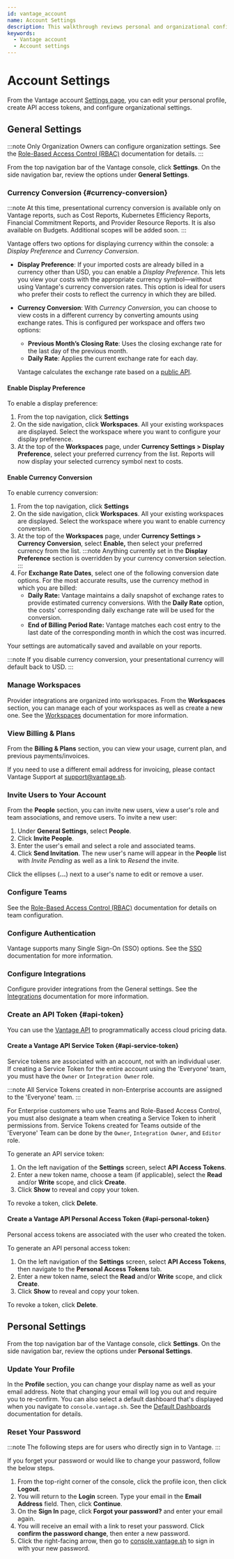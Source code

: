 ```yaml
---
id: vantage_account
name: Account Settings
description: This walkthrough reviews personal and organizational configuration settings for your Vantage account.
keywords:
  - Vantage account
  - Account settings
---
```


# Account Settings

From the Vantage account [Settings page](https://console.vantage.sh/account/profile), you can edit your personal profile, create API access tokens, and configure organizational settings.

## General Settings

:::note
Only Organization Owners can configure organization settings. See the [Role-Based Access Control (RBAC)](/rbac) documentation for details.
:::

From the top navigation bar of the Vantage console, click **Settings**. On the side navigation bar, review the options under **General Settings**.

### Currency Conversion {#currency-conversion}

:::note
At this time, presentational currency conversion is available only on Vantage reports, such as Cost Reports, Kubernetes Efficiency Reports, Financial Commitment Reports, and Provider Resource Reports. It is also available on Budgets. Additional scopes will be added soon.
:::

Vantage offers two options for displaying currency within the console: a _Display Preference_ and _Currency Conversion_. 

- **Display Preference**: If your imported costs are already billed in a currency other than USD, you can enable a _Display Preference_. This lets you view your costs with the appropriate currency symbol—without using Vantage's currency conversion rates. This option is ideal for users who prefer their costs to reflect the currency in which they are billed.
- **Currency Conversion**: With *Currency Conversion*, you can choose to view costs in a different currency by converting amounts using exchange rates. This is configured per workspace and offers two options:
    - **Previous Month’s Closing Rate**: Uses the closing exchange rate for the last day of the previous month.
    - **Daily Rate**: Applies the current exchange rate for each day.
    
  Vantage calculates the exchange rate based on a [public API](https://exchangeratesapi.io/).

#### Enable Display Preference 

To enable a display preference:

1. From the top navigation, click **Settings**
2. On the side navigation, click **Workspaces**. All your existing workspaces are displayed. Select the workspace where you want to configure your display preference.
3. At the top of the **Workspaces** page, under **Currency Settings > Display Preference**, select your preferred currency from the list. Reports will now display your selected currency symbol next to costs.

#### Enable Currency Conversion 

To enable currency conversion:

1. From the top navigation, click **Settings**
2. On the side navigation, click **Workspaces**. All your existing workspaces are displayed. Select the workspace where you want to enable currency conversion.
3. At the top of the **Workspaces** page, under **Currency Settings > Currency Conversion**, select **Enable,** then select your preferred currency from the list.
  :::note
  Anything currently set in the **Display Preference** section is overridden by your currency conversion selection.
  :::
4. For **Exchange Rate Dates**, select one of the following conversion date options. For the most accurate results, use the currency method in which you are billed:
    - **Daily Rate:** Vantage maintains a daily snapshot of exchange rates to provide estimated currency conversions. With the **Daily Rate** option, the costs' corresponding daily exchange rate will be used for the conversion.
    - **End of Billing Period Rate:** Vantage matches each cost entry to the last date of the corresponding month in which the cost was incurred.

Your settings are automatically saved and available on your reports.

:::note
If you disable currency conversion, your presentational currency will default back to USD.
:::

### Manage Workspaces

Provider integrations are organized into workspaces. From the **Workspaces** section, you can manage each of your workspaces as well as create a new one. See the [Workspaces](/workspaces) documentation for more information.

### View Billing & Plans

From the **Billing & Plans** section, you can view your usage, current plan, and previous payments/invoices.

If you need to use a different email address for invoicing, please contact Vantage Support at [support@vantage.sh](mailto:support@vantage.sh).

### Invite Users to Your Account

From the **People** section, you can invite new users, view a user's role and team associations, and remove users. To invite a new user:

1. Under **General Settings**, select **People**.
2. Click **Invite People**.
3. Enter the user's email and select a role and associated teams.
4. Click **Send Invitation**. The new user's name will appear in the **People** list with _Invite Pending_ as well as a link to _Resend_ the invite.

Click the ellipses (**...**) next to a user's name to edit or remove a user.

### Configure Teams

See the [Role-Based Access Control (RBAC)](/rbac) documentation for details on team configuration.

### Configure Authentication

Vantage supports many Single Sign-On (SSO) options. See the [SSO](/sso) documentation for more information.

### Configure Integrations

Configure provider integrations from the General settings. See the [Integrations](/getting_started) documentation for more information.

### Create an API Token {#api-token}

You can use the [Vantage API](https://vantage.readme.io/reference/general) to programmatically access cloud pricing data.

#### Create a Vantage API Service Token {#api-service-token}

Service tokens are associated with an account, not with an individual user. If creating a Service Token for the entire account using the 'Everyone' team, you must have the `Owner` or `Integration Owner` role. 

:::note
All Service Tokens created in non-Enterprise accounts are assigned to the 'Everyone' team.
:::

For Enterprise customers who use Teams and Role-Based Access Control, you must also designate a team when creating a Service Token to inherit permissions from. Service Tokens created for Teams outside of the 'Everyone' Team can be done by the `Owner`, `Integration Owner`, and `Editor` role.

To generate an API service token:

1. On the left navigation of the **Settings** screen, select **API Access Tokens**.
2. Enter a new token name, choose a team (if applicable), select the **Read** and/or **Write** scope, and click **Create**.
3. Click **Show** to reveal and copy your token.

To revoke a token, click **Delete**.

#### Create a Vantage API Personal Access Token {#api-personal-token}

Personal access tokens are associated with the user who created the token.

To generate an API personal access token:

1. On the left navigation of the **Settings** screen, select **API Access Tokens**, then navigate to the **Personal Access Tokens** tab.
2. Enter a new token name, select the **Read** and/or **Write** scope, and click **Create**.
3. Click **Show** to reveal and copy your token.

To revoke a token, click **Delete**.

## Personal Settings

From the top navigation bar of the Vantage console, click **Settings**. On the side navigation bar, review the options under **Personal Settings**.

### Update Your Profile

In the **Profile** section, you can change your display name as well as your email address. Note that changing your email will log you out and require you to re-confirm. You can also select a default dashboard that's displayed when you navigate to `console.vantage.sh`. See the [Default Dashboards](/dashboards#default-dashboard) documentation for details.

### Reset Your Password

:::note
The following steps are for users who directly sign in to Vantage.
:::

If you forget your password or would like to change your password, follow the below steps.

1. From the top-right corner of the console, click the profile icon, then click **Logout**.
2. You will return to the **Login** screen. Type your email in the **Email Address** field. Then, click **Continue**.
3. On the **Sign In** page, click **Forgot your password?** and enter your email again.
4. You will receive an email with a link to reset your password. Click **confirm the password change**, then enter a new password.
5. Click the right-facing arrow, then go to [console.vantage.sh](https://console.vantage.sh) to sign in with your new password.
